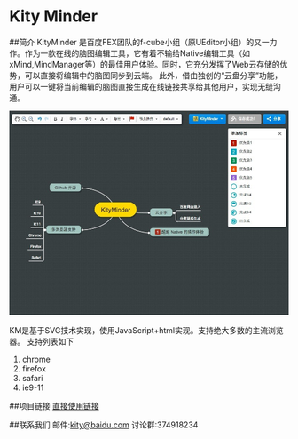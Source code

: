 Kity Minder
==========

##简介
KityMinder 是百度FEX团队的f-cube小组（原UEditor小组）的又一力作。作为一款在线的脑图编辑工具，它有着不输给Native编辑工具（如xMind,MindManager等）的最佳用户体验。同时，它充分发挥了Web云存储的优势，可以直接将编辑中的脑图同步到云端。
此外，借由独创的“云盘分享”功能，用户可以一键将当前编辑的脑图直接生成在线链接共享给其他用户，实现无缝沟通。

![Alt text](summary.jpg "简介图")

KM是基于SVG技术实现，使用JavaScript+html实现。支持绝大多数的主流浏览器。
支持列表如下

1. chrome
2. firefox
3. safari
4. ie9-11


##项目链接
[直接使用链接](http://kitygraph.github.io/kityminder/dist/)

##联系我们
邮件:kity@baidu.com
讨论群:374918234
